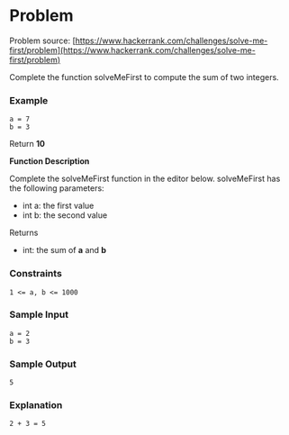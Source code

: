 # Problem

Problem source: [https://www.hackerrank.com/challenges/solve-me-first/problem](https://www.hackerrank.com/challenges/solve-me-first/problem)

Complete the function solveMeFirst to compute the sum of two integers.

### Example
 `a = 7` <br />
 `b = 3`

Return **10**

**Function Description**

Complete the solveMeFirst function in the editor below.
solveMeFirst has the following parameters:

* int a: the first value
* int b: the second value

Returns
- int: the sum of **a** and **b** 

### Constraints
`1 <= a, b <= 1000`

### Sample Input
`a = 2` <br />
`b = 3`

### Sample Output
`5`

### Explanation
`2 + 3 = 5`
